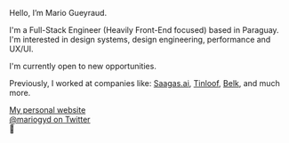 Hello, I’m Mario Gueyraud.

I'm a Full-Stack Engineer (Heavily Front-End focused) based in Paraguay. I'm interested in design systems, design engineering, performance and UX/UI.

I'm currently open to new opportunities.

Previously, I worked at companies like: [Saagas.ai](https://saagas.ai), [Tinloof](https://tinloof.com), [Belk](https://belk.com), and much more.

[My personal website](https://mariogyd.com) <br />
[@mariogyd on Twitter](https://twitter.com/mariogyd)<br />
💪
